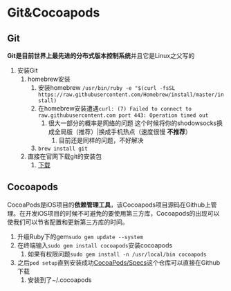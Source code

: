 # Git&Cocoapods

## Git
**Git是目前世界上最先进的分布式版本控制系统**并且它是Linux之父写的
1. 安装Git
   1. homebrew安装
      1. 安装homebrew `/usr/bin/ruby -e "$(curl -fsSL https://raw.githubusercontent.com/Homebrew/install/master/install)`
      2. 在homebrew安装遭遇`curl: (7) Failed to connect to raw.githubusercontent.com port 443: Operation timed out`
         1. 很大一部分的概率是网络的问题 这个时候将你的shodowsocks换成全局版（推荐）|换成手机热点（速度很慢 **不推荐**）
            1. 目前还是同样的问题，不好解决
      3. `brew install git`
   2. 直接在官网下载git的安装包
      1. [下载](<https://git-scm.com/downloads>)

## Cocoapods
CocoaPods是iOS项目的**依赖管理工具**，该Cocoapods项目源码在Github上管理。在开发iOS项目的时候不可避免的要使用第三方库，Cocoapods的出现可以使我们可以节省配置和更新第三方库的时间。

1. 升级Ruby下的gem`sudo gem update --system`
2. 在终端输入`sudo gem install cocoapods`安装cocoapods
   1. 如果有权限问题`sudo gem install -n /usr/local/bin cocoapods`
3. 之后`pod setup`直到安装成功[CocoaPods/Specs](https://github.com/CocoaPods/Specs)这个仓库可以直接在Github下载
   1. 安装到了~/.cocoapods